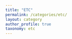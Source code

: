 ```yaml
---
title: "ETC"
permalink: /categories/etc/
layout: category
author_profile: true
taxonomy: etc
---
```


